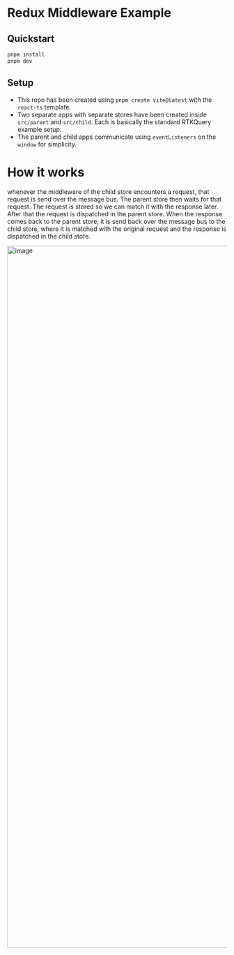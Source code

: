 # Redux Middleware Example

## Quickstart

```bash
pnpm install
pnpm dev
```

## Setup

- This repo has been created using `pnpm create vite@latest` with the `react-ts` template.
- Two separate apps with separate stores have been created inside `src/parent` and `src/child`. Each is basically the standard RTKQuery example setup.
- The parent and child apps communicate using `eventListeners` on the `window` for simplicity.

# How it works

whenever the middleware of the child store encounters a request, that request is send over the message bus. The parent store then waits for that request. The request is stored so we can match it with the response later. After that the request is dispatched in the parent store. When the response comes back to the parent store, it is send back over the message bus to the child store, where it is matched with the original request and the response is dispatched in the child store.

<img width="3019" height="1610" alt="image" src="https://github.com/user-attachments/assets/8a44c441-0fb7-468c-be59-8f3a6f0e1286" />
